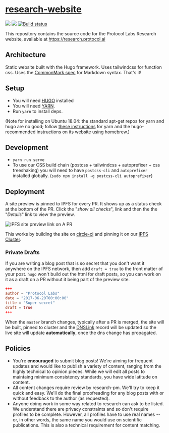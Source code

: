 # [research-website](https://research.protocol.ai)

[![](https://img.shields.io/badge/team-research-0f41f4.svg?style=flat-square)](https://github.com/protocol/research)
[![](https://img.shields.io/badge/team-%F0%9F%94%92%20research-0f41f4.svg?style=flat-square)](https://github.com/protocol/research-private)
[![Build status](https://img.shields.io/circleci/build/github/protocol/research-website?style=flat-square&token=725e6aa020667e80f2b9770c7171764fa09ea839)](https://circleci.com/gh/protocol/research-website)

This repository contains the source code for the Protocol Labs Research website, available at https://research.protocol.ai

## Architecture

Static website built with the Hugo framework.
Uses tailwindcss for function css.
Uses the [CommonMark spec](https://spec.commonmark.org/0.29/) for Markdown syntax.
That's it!

## Setup

- You will need [HUGO](https://gohugo.io/) installed
- You will need [YARN](https://yarnpkg.com/lang/en/).
- Run `yarn` to install deps. 

(Note for installing on Ubuntu 18.04: the standard apt-get repos for yarn and hugo are no good; follow [these instructions](https://stackoverflow.com/questions/46013544/yarn-install-command-error-no-such-file-or-directory-install) for yarn and the hugo-recommended instructions on its website using homebrew.)

## Development

- `yarn run serve`
- To use our CSS build chain (postcss + tailwindcss + autoprefixer + css treeshaking)
  you will need to have `postcss-cli` and `autoprefixer` installed globally. (```sudo npm install -g postcss-cli autoprefixer```)

## Deployment

A site preview is pinned to IPFS for every PR. It shows up as a status check at the bottom of the PR. Click the "_show all checks_", link and then the the "_Details_" link to view the preview.

![IPFS site preview link on A PR](https://github.com/ipfs-shipyard/ipfs-dns-deploy/blob/6abc3ef9f77d02e1321ea1d090b146d9cb710719/screenshot.png)

This works by building the site on [circle-ci](https://circleci.com/gh/protocol/website) and pinning it on our [IPFS Cluster](https://cluster.ipfs.io/).

### Private Drafts

If you are writing a blog post that is so secret that you don't want it anywhere on the IPFS network, then add `draft = true` to the front matter of your post. `hugo` won't build out the html for draft posts, so you can work on it as a draft on a PR without it being part of the preview site.

```toml
+++
author = "Protocol Labs"
date = "2017-06-20T00:00:00"
title = "Super secret"
draft = true
+++
```

When the `master` branch changes, typically after a PR is merged, the site will be built, pinned to cluster and the [DNSLink](https://docs.ipfs.io/guides/concepts/dnslink/) record will be updated so the live site will update **automatically**, once the dns change has propagated.

## Policies

- You're **encouraged** to submit blog posts! We're aiming for frequent updates and would like to publish a variety of content, ranging from the highly technical to opinion pieces. While we will edit all posts to maintaing minimum consistency standards, you have wide latitude on content.
- All content changes require review by research-pm. We'll try to keep it quick and easy. We'll do the final proofreading for any blog posts with or without feedback to the author (as requested).
- Anyone doing work in some way related to research can ask to be listed. We understand there are privacy constraints and so don't require profiles to be complete. However, all profiles have to use real names -- or, in other words, the same name you would use on scientific publications. This is also a technical requirement for content matching. 
